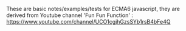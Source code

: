 These are basic notes/examples/tests for ECMA6 javascript, they are derived from Youtube channel 'Fun Fun Function' :  https://www.youtube.com/channel/UCO1cgjhGzsSYb1rsB4bFe4Q
